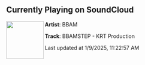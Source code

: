 ## Currently Playing on SoundCloud

[<img align="left" width="100" src="https://i1.sndcdn.com/artworks-sZgLq66HX5ckD87o-D4yxlA-t500x500.jpg">](https://soundcloud.com/bbam_krt_production/bbamstep-krt-production?in=saxurn/sets/unc/)

**Artist**: BBAM 

**Track**: BBAMSTEP - KRT Production

Last updated at 1/9/2025, 11:22:57 AM
